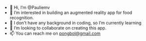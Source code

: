- 👋 Hi, I’m @Pauliemv
- 👀 I’m interested in building an augmented reality app for food recognition.
- 🌱 I don't have any background in coding, so I’m currently learning
- 💞️ I’m looking to collaborate on creating this app.
- 📫 You can reach me on pongbol@gmail.com

<!---
Pauliemv/Pauliemv is a ✨ special ✨ repository because its `README.md` (this file) appears on your GitHub profile.
You can click the Preview link to take a look at your changes.
--->
